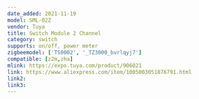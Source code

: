 ```yaml
---
date_added: 2021-11-19
model: SML-02Z
vendor: Tuya
title: Switch Module 2 Channel
category: switch
supports: on/off, power meter
zigbeemodel: ['TS0002', '_TZ3000_bvrlqyj7']
compatible: [z2m,zha]
mlink: https://expo.tuya.com/product/906021
link: https://www.aliexpress.com/item/1005003051876791.html
link2: 
link3: 
---
```


